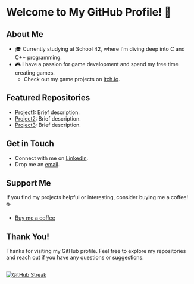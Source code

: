# Welcome to My GitHub Profile! 👋

## About Me
- 🎓 Currently studying at School 42, where I'm diving deep into C and C++ programming.
- 🎮 I have a passion for game development and spend my free time creating games.
  - Check out my game projects on [itch.io](https://dailywind.itch.io/).

## Featured Repositories
- [Project1](link_to_project1_repo): Brief description.
- [Project2](link_to_project2_repo): Brief description.
- [Project3](link_to_project3_repo): Brief description.

## Get in Touch
- Connect with me on [LinkedIn](https://www.linkedin.com/in/ma%C3%ABl-gallais-0966022b3/).
- Drop me an [email](mailto:gallaismael0@gmail.com).

## Support Me
If you find my projects helpful or interesting, consider buying me a coffee! ☕️
- [Buy me a coffee](https://www.buymeacoffee.com/dailywind)

## Thank You!
Thanks for visiting my GitHub profile. Feel free to explore my repositories and reach out if you have any questions or suggestions.

 ##
 <a href="https://git.io/streak-stats"><img src="https://streak-stats.demolab.com?user=DailyWind00&theme=omni&hide_border=true&border_radius=15" alt="GitHub Streak" /></a> 
